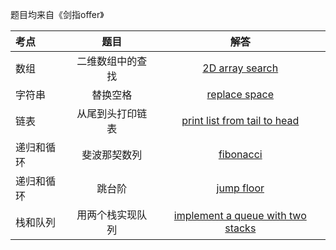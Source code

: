 题目均来自《剑指offer》

| **考点** | 题目 |解答|
| :--- | :---: |:---: |
| 数组 | 二维数组中的查找 |[2D array search](https://github.com/steveLauwh/Algorithms/blob/master/sfo/1.%202D%20array%20search.md)|
| 字符串 | 替换空格 |[replace space](https://github.com/steveLauwh/Algorithms/blob/master/sfo/2.%20replace%20space.md)|
|链表|从尾到头打印链表|[print list from tail to head](https://github.com/steveLauwh/Algorithms/blob/master/sfo/3.%20print%20list%20from%20tail%20to%20head.md)|
|递归和循环|斐波那契数列|[fibonacci](https://github.com/steveLauwh/Algorithms/blob/master/sfo/4.%20fibonacci.md)|
|递归和循环|跳台阶|[jump floor](https://github.com/steveLauwh/Algorithms/blob/master/sfo/5.%20jump%20floor.md)|
|栈和队列|用两个栈实现队列|[implement a queue with two stacks](https://github.com/steveLauwh/Algorithms/blob/master/sfo/6.%20implement%20a%20queue%20with%20two%20stacks.md)|
